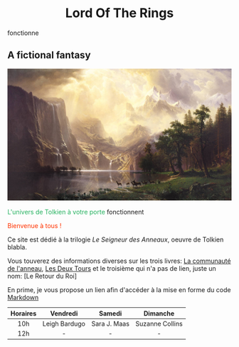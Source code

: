# <center>Lord Of The Rings</center> 
fonctionne

## A fictional fantasy

![image](image/Hideaway.jpg)

<font color='#26B260'>L'univers de Tolkien à votre porte</font>
fonctionnent

<font color='#FF3300'>Bienvenue à tous !</font>

Ce site est dédié à la trilogie *Le Seigneur des Anneaux*, oeuvre de Tolkien blabla.

Vous touverez des informations diverses sur les trois livres: 
[La communauté de l'anneau](Exposants.md),
[Les Deux Tours](LesDeuxTours.md)
et le troisième qui n'a pas de lien, juste un nom: 
[Le Retour du Roi]

En prime, je vous propose un lien afin d'accéder à la mise en forme du code [Markdown](https://help.whaller.com/fr/article/syntaxe-markdown-ymka8w/)

|**Horaires**|**Vendredi**|**Samedi**|**Dimanche**|
|:-:|:----:|:----:|:----:|
|10h|Leigh Bardugo|Sara J. Maas|Suzanne Collins|
|12h|-|-|-|

